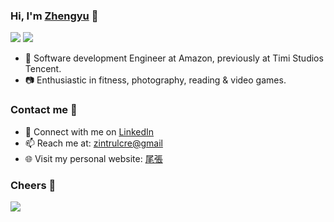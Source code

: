 ### Hi, I'm <a href="https://zintrulcre.vip/">Zhengyu</a> 👋

![](https://img.shields.io/github/stars/zintrulcre?affiliations=OWNER%2CCOLLABORATOR) ![](https://img.shields.io/github/followers/zintrulcre)

- 👤 Software development Engineer at Amazon, previously at Timi Studios Tencent.
- 📷 Enthusiastic in fitness, photography, reading & video games.


### Contact me 📧

- 💼 Connect with me on [LinkedIn](https://www.linkedin.com/in/zhengyu-chen-19065a164/)
- 📫 Reach me at: [zintrulcre@gmail](mailto:zintrulcre@gmail)
- 🌐 Visit my personal website: [尾張](https://zintrulcre.vip/)

### Cheers 🍻

![](https://github-readme-stats.vercel.app/api?username=ZintrulCre&theme=blueberry)

<!-- ![](https://github-readme-stats.vercel.app/api/top-langs/?username=zintrulcre&theme=blueberry&show_icons=true) -->
